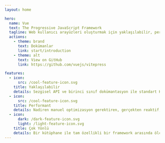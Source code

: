 ```yaml
---
layout: home

hero:
  name: Vue
  text: The Progressive JavaScript Framework
  tagline: Web kullanıcı arayüzleri oluşturmak için yaklaşılabilir, performanslı ve çok yönlü bir framework.
  actions:
    - theme: brand
      text: Dokümanlar
      link: start/introduction
    - theme: alt
      text: View on GitHub
      link: https://github.com/vuejs/vitepress

features:
  - icon: 
      src: /cool-feature-icon.svg
    title: Yaklaşılabilir
    details: Sezgisel API ve birinci sınıf dokümantasyon ile standart HTML, CSS ve JavaScript üzerine kuruludur.
  - icon:
      src: /cool-feature-icon.svg
    title: Performant
    details: Nadiren manuel optimizasyon gerektiren, gerçekten reaktif, derleyici optimizasyonlu render sistemi.
  - icon:
      dark: /dark-feature-icon.svg
      light: /light-feature-icon.svg
    title: Çok Yönlü
    details: Bir kütüphane ile tam özellikli bir framework arasında ölçeklenen zengin, aşamalı olarak benimsenebilir bir ekosistem.
---
```

